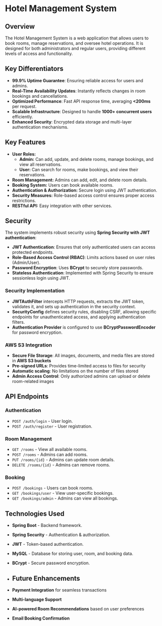 # Hotel Management System

## Overview
The Hotel Management System is a web application that allows users to book rooms, manage reservations, and oversee hotel operations. It is designed for both administrators and regular users, providing different levels of access and functionality.

## Key Differentiators
- **99.9% Uptime Guarantee**: Ensuring reliable access for users and admins.
- **Real-Time Availability Updates**: Instantly reflects changes in room bookings and cancellations.
- **Optimized Performance**: Fast API response time, averaging **<200ms** per request.
- **Scalable Infrastructure**: Designed to handle **1000+ concurrent users** efficiently.
- **Enhanced Security**: Encrypted data storage and multi-layer authentication mechanisms.

## Key Features
- **User Roles:** 
  - **Admin:** Can add, update, and delete rooms, manage bookings, and view all reservations.
  - **User:** Can search for rooms, make bookings, and view their reservations.
- **Room Management:** Admins can add, edit, and delete room details.
- **Booking System:** Users can book available rooms.
- **Authentication & Authorization:** Secure login using JWT authentication.
- **Security Measures:** Role-based access control ensures proper access restrictions.
- **RESTful API:** Easy integration with other services.

## Security
The system implements robust security using **Spring Security with JWT authentication**:
- **JWT Authentication**: Ensures that only authenticated users can access protected endpoints.
- **Role-Based Access Control (RBAC)**: Limits actions based on user roles (Admin/User).
- **Password Encryption**: Uses **BCrypt** to securely store passwords.
- **Stateless Authentication**: Implemented with Spring Security to ensure sessionless login using JWT.

### Security Implementation
- **JWTAuthFilter** intercepts HTTP requests, extracts the JWT token, validates it, and sets up authentication in the security context.
- **SecurityConfig** defines security rules, disabling CSRF, allowing specific endpoints for unauthenticated access, and applying authentication filters.
- **Authentication Provider** is configured to use **BCryptPasswordEncoder** for password encryption.

### AWS S3 Integration
- **Secure File Storage**: All images, documents, and media files are stored in **AWS S3 buckets**
- **Pre-signed URLs**: Provides time-limited access to files for security
- **Automatic scaling**: No limitations on the number of files stored
- **Admin Access Control**: Only authorized admins can upload or delete room-related images

  
## API Endpoints
### Authentication
- `POST /auth/login` - User login.
- `POST /auth/register` - User registration.

### Room Management
- `GET /rooms` - View all available rooms.
- `POST /rooms` - Admins can add rooms.
- `PUT /rooms/{id}` - Admins can update room details.
- `DELETE /rooms/{id}` - Admins can remove rooms.

### Booking
- `POST /bookings` - Users can book rooms.
- `GET /bookings/user` - View user-specific bookings.
- `GET /bookings/admin` - Admins can view all bookings.

## Technologies Used
- **Spring Boot** - Backend framework.
- **Spring Security** - Authentication & authorization.
- **JWT** - Token-based authentication.
- **MySQL** - Database for storing user, room, and booking data.
- **BCrypt** - Secure password encryption.

- ## Future Enhancements
- **Payment Integration** for seamless transactions
- **Multi-language Support**
- **AI-powered Room Recommendations** based on user preferences
- **Email Booking Confirmation**



